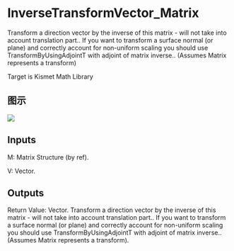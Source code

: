 # InverseTransformVector_Matrix

Transform a direction vector by the inverse of this matrix - will not take into account translation part.. If you want to transform a surface normal (or plane) and correctly account for non-uniform scaling you should use TransformByUsingAdjointT with adjoint of matrix inverse.. (Assumes Matrix represents a transform)

Target is Kismet Math Library

## 图示

![]($-20221218-19522575.png)

## Inputs

M: Matrix Structure (by ref).

V: Vector.  

## Outputs

Return Value: Vector. Transform a direction vector by the inverse of this matrix - will not take into account translation part.. If you want to transform a surface normal (or plane) and correctly account for non-uniform scaling you should use TransformByUsingAdjointT with adjoint of matrix inverse.. (Assumes Matrix represents a transform).

